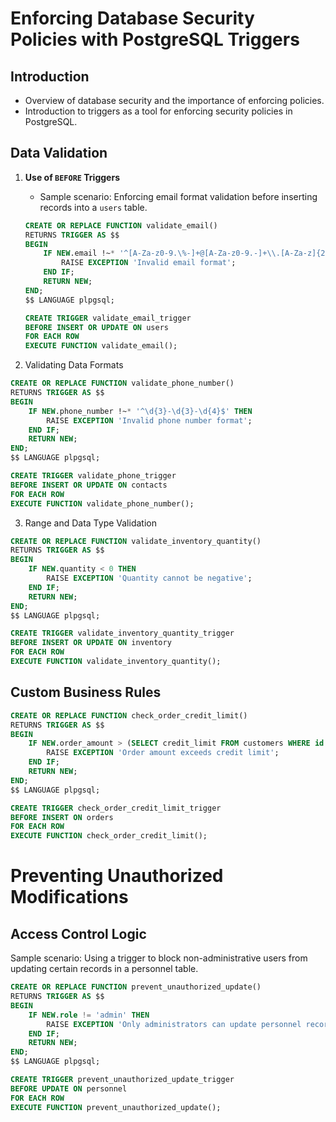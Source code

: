# Enforcing Database Security Policies with PostgreSQL Triggers

## Introduction

- Overview of database security and the importance of enforcing policies.
- Introduction to triggers as a tool for enforcing security policies in PostgreSQL.

## Data Validation

1. **Use of `BEFORE` Triggers**

   - Sample scenario: Enforcing email format validation before inserting records into a `users` table.
   
   ```sql
   CREATE OR REPLACE FUNCTION validate_email()
   RETURNS TRIGGER AS $$
   BEGIN
       IF NEW.email !~* '^[A-Za-z0-9.\%-]+@[A-Za-z0-9.-]+\\.[A-Za-z]{2,4}$' THEN
           RAISE EXCEPTION 'Invalid email format';
       END IF;
       RETURN NEW;
   END;
   $$ LANGUAGE plpgsql;
   
   CREATE TRIGGER validate_email_trigger
   BEFORE INSERT OR UPDATE ON users
   FOR EACH ROW
   EXECUTE FUNCTION validate_email();

2. Validating Data Formats
```sql
CREATE OR REPLACE FUNCTION validate_phone_number()
RETURNS TRIGGER AS $$
BEGIN
    IF NEW.phone_number !~* '^\d{3}-\d{3}-\d{4}$' THEN
        RAISE EXCEPTION 'Invalid phone number format';
    END IF;
    RETURN NEW;
END;
$$ LANGUAGE plpgsql;

CREATE TRIGGER validate_phone_trigger
BEFORE INSERT OR UPDATE ON contacts
FOR EACH ROW
EXECUTE FUNCTION validate_phone_number();
```
3. Range and Data Type Validation
~~~sql
CREATE OR REPLACE FUNCTION validate_inventory_quantity()
RETURNS TRIGGER AS $$
BEGIN
    IF NEW.quantity < 0 THEN
        RAISE EXCEPTION 'Quantity cannot be negative';
    END IF;
    RETURN NEW;
END;
$$ LANGUAGE plpgsql;

CREATE TRIGGER validate_inventory_quantity_trigger
BEFORE INSERT OR UPDATE ON inventory
FOR EACH ROW
EXECUTE FUNCTION validate_inventory_quantity();
~~~
## Custom Business Rules
```sql
CREATE OR REPLACE FUNCTION check_order_credit_limit()
RETURNS TRIGGER AS $$
BEGIN
    IF NEW.order_amount > (SELECT credit_limit FROM customers WHERE id = NEW.customer_id) THEN
        RAISE EXCEPTION 'Order amount exceeds credit limit';
    END IF;
    RETURN NEW;
END;
$$ LANGUAGE plpgsql;

CREATE TRIGGER check_order_credit_limit_trigger
BEFORE INSERT ON orders
FOR EACH ROW
EXECUTE FUNCTION check_order_credit_limit();

```
# Preventing Unauthorized Modifications
## Access Control Logic

Sample scenario: Using a trigger to block non-administrative users from updating certain records in a personnel table.
```sql
CREATE OR REPLACE FUNCTION prevent_unauthorized_update()
RETURNS TRIGGER AS $$
BEGIN
    IF NEW.role != 'admin' THEN
        RAISE EXCEPTION 'Only administrators can update personnel records';
    END IF;
    RETURN NEW;
END;
$$ LANGUAGE plpgsql;

CREATE TRIGGER prevent_unauthorized_update_trigger
BEFORE UPDATE ON personnel
FOR EACH ROW
EXECUTE FUNCTION prevent_unauthorized_update();
```


